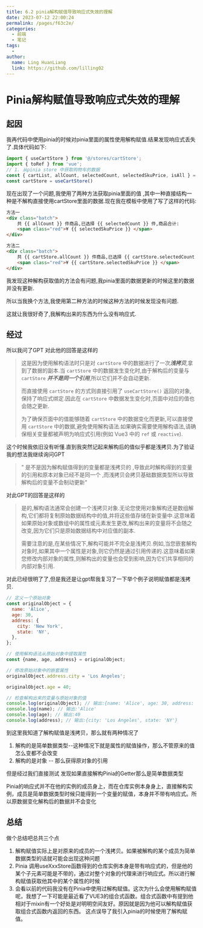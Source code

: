```yaml
---
title: 6.2 pinia解构赋值导致响应式失效的理解
date: 2023-07-12 22:00:24
permalink: /pages/f63c2e/
categories:
  - 前端
  - 笔记
tags:
  - 
author: 
  name: Ling HuanLiang
  link: https://github.com/lilling02
---
```

# Pinia解构赋值导致响应式失效的理解

## 起因

我再代码中使用pinia的时候对pinia里面的属性使用解构赋值.结果发现响应式丢失了.具体代码如下:

```js
import { useCartStore } from '@/stores/cartStore';
import { toRef } from 'vue';
// 1. 从pinia store 中获取购物车的数据
const { cartList, allCount, selectedCount, selectedSkuPrice, isAll } = useCartStore();
const cartStore = useCartStore()

```

现在出现了一个问题,我使用了两种方法获取pinia里面的值 ,其中一种直接结构一种是不解构直接使用cartStore里面的数据.现在我在模板中使用了写了这样的代码:

```` html
方法一
<div class="batch">
    共 {{ allCount }} 件商品,已选择 {{ selectedCount }} 件,商品合计:
    <span class="red">¥ {{ selectedSkuPrice }} </span>
</div>

方法二
<div class="batch">
    共 {{ cartStore.allCount }} 件商品,已选择 {{ cartStore.selectedCount }} 件,商品合计:
    <span class="red">¥ {{ cartStore.selectedSkuPrice }} </span>
</div>
````

我发现这种解构获取值的方法会有问题,我pinia里面的数据更新的时候这里的数据并没有更新.

所以当我换个方法,我使用第二种方法的时候这种方法的时候发现没有问题.

这就让我很好奇了,我解构出来的东西为什么没有响应式.

## 经过

所以我问了GPT 对此他的回答是这样的

> 这是因为使用解构语法时只是对 `cartStore` 中的数据进行了一次***浅拷贝***,拿到了数据的副本.当 `cartStore` 中的数据发生变化时,由于解构后的变量与 `cartStore` ***并不是同一个引用***,所以它们并不会自动更新.
>
> 而直接使用 `cartStore` 的方式则直接引用了 `useCartStore()` 返回的对象,保持了响应式绑定.因此在 `cartStore` 中数据发生变化时,页面中对应的值也会随之更新.
>
> 为了确保页面中的值能够随着 `cartStore` 中的数据变化而更新,可以直接使用 `cartStore` 中的数据,避免使用解构语法.如果确实需要使用解构语法,请确保相关变量都被声明为响应式引用(例如 Vue3 中的 `ref` 或 `reactive`).



这个时候我依旧没有听懂.直到我突然记起来解构后的值似乎都是浅拷贝.为了验证我的想法我继续询问GPT

> " 是不是因为解构赋值得到的变量都是浅拷贝的 ,导致此时解构得到的变量的引用和原本对象已经不是同一个 ,而浅拷贝会拷贝基础数据类型所以导致解构后的变量不会制动更新"

对此GPT的回答是这样的

>是的,解构语法通常会创建一个浅拷贝对象.无论您使用对象解构还是数组解构,它们都将复制原始数据结构中的值,并将这些值存储在新变量中.这意味着如果原始对象或数组中的属性或元素发生更改,解构出来的变量将不会随之改变,因为它们只是原始数据结构中对应值的副本.
>
>需要注意的是,在某些情况下,解构可能并不完全是浅拷贝.例如,当您嵌套解构对象时,如果其中一个属性是对象,则它仍然是通过引用传递的.这意味着如果您修改内部对象的属性,则解构出的变量也会受到影响,因为它们共享相同的内部对象引用.

对此已经很明了了,但是我还是让gpt帮我复习了一下举个例子说明赋值都是浅拷贝.

```` js
// 定义一个原始对象
const originalObject = {
  name: 'Alice',
  age: 30,
  address: {
    city: 'New York',
    state: 'NY',
  },
};

// 使用解构语法从原始对象中提取属性
const {name, age, address} = originalObject;

// 修改原始对象中的嵌套属性
originalObject.address.city = 'Los Angeles';

originalObject.age = 40;

// 检查解构出来的变量与原始对象的值
console.log(originalObject); // 输出:{name: 'Alice', age: 30, address: {city: 'Los Angeles', state: 'NY'}}
console.log(name); // 输出:'Alice'
console.log(age); // 输出:40
console.log(address); // 输出:{city: 'Los Angeles', state: 'NY'}
````

到这里我知道了解构赋值是浅拷贝，那么就有两种情况了

1. 解构的是简单数据类型--这种情况下就是属性的赋值操作，那么不管原来的值怎么变都不会改变
2. 解构的是对象 -- 那么获得原对象的引用

但是经过我们直接测试 发现如果直接解构Pinia的Getter那么是简单数据类型

Pinia的响应式并不在他的实例的成员身上，而在仓库实例本身身上，直接解构实例，成员是简单数据类型时候只能得到一个变量的赋值，本身并不带有响应式。所以原数据变化解构后的数据并不会变化

## 总结

做个总结吧总共三个点

1. 解构赋值实际上是对原来的成员的一个浅拷贝。如果被解构的某个成员为简单数据类型的话就可能会出现这种问题
2. Pinia 调用useXxxStore函数得到的仓库实例本身是带有响应式的，但是他的某个子元素可能是不带的，通过对整个对象的代理来进行响应式。所以进行解构赋值获取他其中的某个属性的时候
3. 会看以前的代码我没有在Pinia中使用过解构赋值。这次为什么会使用解构赋值呢，我想了一下可能是最近看了VUE3的组合式函数。组合式函数中有提到他相对于mixin有一个好处是对明明空间友好。原因就是因为他可以解构赋值获取组合式函数内返回的东西。 这点误导了我引入pinia的时候使用了解构赋值。
